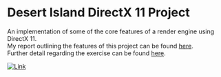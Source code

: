 # Desert Island DirectX 11 Project

An implementation of some of the core features of a render engine using DirectX 11.  
My report outlining the features of this project can be found <a href="Report.pdf" target="_blank">here</a>.  
Further detail regarding the exercise can be found <a href="Assignment spec.doc" target="_blank">here</a>.  

<a href="https://drive.google.com/file/d/1WrF-Trf1U4Z0d_sqVi_iU3SUYNbeJ849/view" target="_blank">
<img src="gif.gif" alt="Link">
</a>
